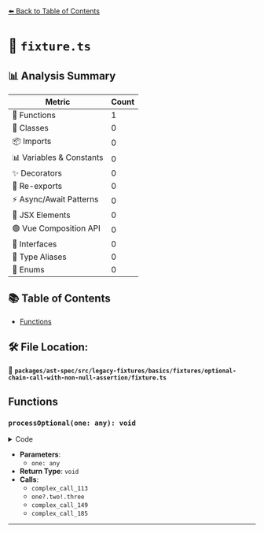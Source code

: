 [⬅️ Back to Table of Contents](../../../../../../../index.md)

# 📄 `fixture.ts`

## 📊 Analysis Summary

| Metric | Count |
|--------|-------|
| 🔧 Functions | 1 |
| 🧱 Classes | 0 |
| 📦 Imports | 0 |
| 📊 Variables & Constants | 0 |
| ✨ Decorators | 0 |
| 🔄 Re-exports | 0 |
| ⚡ Async/Await Patterns | 0 |
| 💠 JSX Elements | 0 |
| 🟢 Vue Composition API | 0 |
| 📐 Interfaces | 0 |
| 📑 Type Aliases | 0 |
| 🎯 Enums | 0 |

## 📚 Table of Contents

- [Functions](#functions)

## 🛠️ File Location:
📂 **`packages/ast-spec/src/legacy-fixtures/basics/fixtures/optional-chain-call-with-non-null-assertion/fixture.ts`**

## Functions

### `processOptional(one: any): void`

<details><summary>Code</summary>

```ts
function processOptional(one?: any) {
  one?.two!();
  one?.two!.three();
  one?.two!();
  one?.two!.three();
  one?.two!();
  one?.two!.three();
}
```
</details>

- **Parameters**:
  - `one: any`
- **Return Type**: `void`
- **Calls**:
  - `complex_call_113`
  - `one?.two!.three`
  - `complex_call_149`
  - `complex_call_185`

---